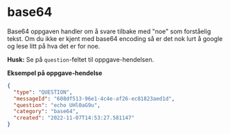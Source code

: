 # base64

Base64 oppgaven handler om å svare tilbake med "noe" som forståelig tekst. Om du ikke er kjent med
base64 encoding så er det nok lurt å google og lese litt på hva det er for noe.

**Husk:** Se på `question`-feltet til oppgave-hendelsen.

**Eksempel på oppgave-hendelse**

```json
{
  "type": "QUESTION",
  "messageId": "608df513-96e1-4c4e-af26-ec81823aed1d",
  "question": "echo UHl0aG9u",
  "category": "base64",
  "created": "2022-11-07T14:53:27.581147"
}
```
